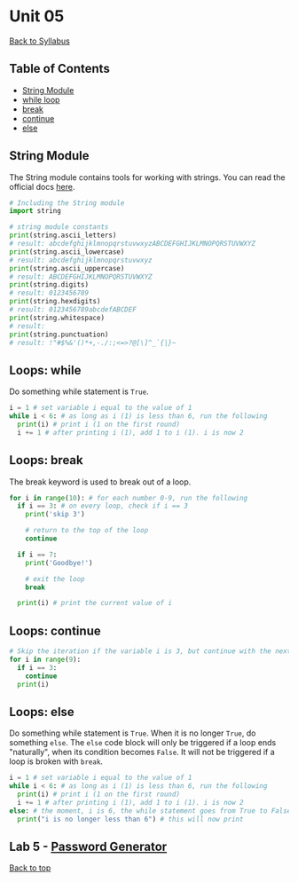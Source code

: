 # <a id="top"></a>Unit 05

[Back to Syllabus](../README.md)

## Table of Contents

- [String Module](#string)
- [while loop](#while)
- [break](#break)
- [continue](#continue)
- [else](#else)

## <a id="string"></a>String Module

The String module contains tools for working with strings. You can read the official docs [here](https://docs.python.org/3/library/string.html).

```python
# Including the String module
import string

# string module constants
print(string.ascii_letters)
# result: abcdefghijklmnopqrstuvwxyzABCDEFGHIJKLMNOPQRSTUVWXYZ
print(string.ascii_lowercase)
# result: abcdefghijklmnopqrstuvwxyz
print(string.ascii_uppercase)
# result: ABCDEFGHIJKLMNOPQRSTUVWXYZ
print(string.digits)
# result: 0123456789
print(string.hexdigits)
# result: 0123456789abcdefABCDEF
print(string.whitespace)
# result:
print(string.punctuation)
# result: !"#$%&'()*+,-./:;<=>?@[\]^_`{|}~
```

## <a id="while"></a>Loops: while

Do something while statement is `True`.

```python
i = 1 # set variable i equal to the value of 1
while i < 6: # as long as i (1) is less than 6, run the following
  print(i) # print i (1 on the first round)
  i += 1 # after printing i (1), add 1 to i (1). i is now 2
```

## <a id="break"></a>Loops: break

The break keyword is used to break out of a loop.

```python
for i in range(10): # for each number 0-9, run the following
  if i == 3: # on every loop, check if i == 3
    print('skip 3')

    # return to the top of the loop
    continue

  if i == 7:
    print('Goodbye!')

    # exit the loop
    break

  print(i) # print the current value of i
```

## <a id="continue"></a>Loops: continue

```python
# Skip the iteration if the variable i is 3, but continue with the next iteration:
for i in range(9):
  if i == 3:
    continue
  print(i)
```

## <a id="else"></a>Loops: else

Do something while statement is `True`. When it is no longer `True`, do something `else`. The `else` code block will only be triggered if a loop ends "naturally", when its condition becomes `False`. It will not be triggered if a loop is broken with `break`.

```python
i = 1 # set variable i equal to the value of 1
while i < 6: # as long as i (1) is less than 6, run the following
  print(i) # print i (1 on the first round)
  i += 1 # after printing i (1), add 1 to i (1). i is now 2
else: # the moment, i is 6, the while statement goes from True to False
  print("i is no longer less than 6") # this will now print
```

## Lab 5 - [Password Generator](/labs/password_generator.md)

[Back to top](#top)